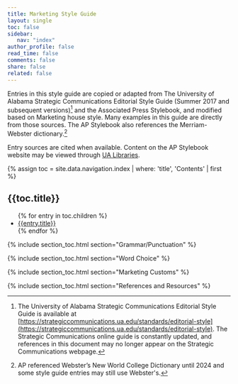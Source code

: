 ```yaml
---
title: Marketing Style Guide
layout: single
toc: false
sidebar: 
   nav: "index"
author_profile: false
read_time: false
comments: false
share: false
related: false
---
```

Entries in this style guide are copied or adapted from The University of Alabama Strategic Communications Editorial Style Guide (Summer 2017 and subsequent versions)[^1] and the Associated Press Stylebook, and modified based on Marketing house style. Many examples in this guide are directly from those sources. The AP Stylebook also references the Merriam-Webster dictionary.[^2]

Entry sources are cited when available. Content on the AP Stylebook website may be viewed through [UA Libraries](http://libdata.lib.ua.edu/login?url=https://www.apstylebook.com/ua_edu).

[^1]: The University of Alabama Strategic Communications Editorial Style Guide is available at [https://strategiccommunications.ua.edu/standards/editorial-style](https://strategiccommunications.ua.edu/standards/editorial-style). The Strategic Communications online guide is constantly updated, and references in this document may no longer appear on the Strategic Communications webpage.

[^2]: AP referenced Webster’s New World College Dictionary until 2024 and some style guide entries may still use Webster's.

{% assign toc = site.data.navigation.index | where: 'title', 'Contents' | first %}
## {{toc.title}}
<ul>
{% for entry in toc.children %}
<li><a href="{{entry.url}}">{{entry.title}}</a></li>
{% endfor %}
</ul>

{% include section_toc.html section="Grammar/Punctuation" %}

{% include section_toc.html section="Word Choice" %}

{% include section_toc.html section="Marketing Customs" %}

{% include section_toc.html section="References and Resources" %}